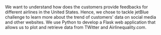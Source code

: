 We want to understand how does the customers provide feedbacks for different airlines in the United States. 
Hence, we chose to tackle jetBlue challenge to learn more about the trend of customers' data on social 
media and other websites. We use Python to develop a Flask web application that allows us to plot 
and retrieve data from TWitter and Airlinequality.com.